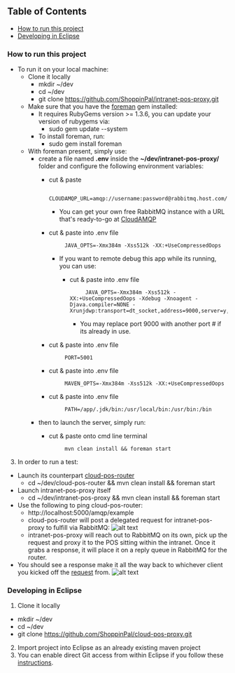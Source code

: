 ## Table of Contents
 - [How to run this project](#how-to-run-this-project)
 - [Developing in Eclipse](#developing-in-eclipse)

### How to run this project
 - To run it on your local machine:
   - Clone it locally
     - mkdir ~/dev
     - cd ~/dev
     - git clone https://github.com/ShoppinPal/intranet-pos-proxy.git
   - Make sure that you have the [foreman](https://github.com/ddollar/foreman) gem installed:
     - It requires RubyGems version >= 1.3.6, you can update your version of rubygems via:
         - sudo gem update --system
     - To install foreman, run:
         - sudo gem install foreman
   - With foreman present, simply use:
     - create a file named **.env** inside the **~/dev/intranet-pos-proxy/** folder and configure the following environment variables:
         - cut & paste

                    CLOUDAMQP_URL=amqp://username:password@rabbitmq.host.com/instanceName
             - You can get your own free RabbitMQ instance with a URL that's ready-to-go at [CloudAMQP](http://www.cloudamqp.com/plans.html)
         - cut & paste into .env file

                    JAVA_OPTS=-Xmx384m -Xss512k -XX:+UseCompressedOops
             - If you want to remote debug this app while its running, you can use:
                 - cut & paste into .env file

                            JAVA_OPTS=-Xmx384m -Xss512k -XX:+UseCompressedOops -Xdebug -Xnoagent -Djava.compiler=NONE -Xrunjdwp:transport=dt_socket,address=9000,server=y,suspend=n
                     - You may replace port 9000 with another port # if its already in use.
         - cut & paste into .env file

                    PORT=5001
         - cut & paste into .env file

                    MAVEN_OPTS=-Xmx384m -Xss512k -XX:+UseCompressedOops
         - cut & paste into .env file

                    PATH=/app/.jdk/bin:/usr/local/bin:/usr/bin:/bin

     - then to launch the server, simply run:
         - cut & paste onto cmd line terminal

                    mvn clean install && foreman start
 3. In order to run a test:
   - Launch its counterpart [cloud-pos-router](https://github.com/ShoppinPal/cloud-pos-router#how-to-run-this-project)
     - cd ~/dev/cloud-pos-router && mvn clean install && foreman start
   - Launch intranet-pos-proxy itself
     - cd ~/dev/intranet-pos-proxy && mvn clean install && foreman start
   - Use the following to ping cloud-pos-router:
     - http://localhost:5000/amqp/example
     - cloud-pos-router will post a delegated request for intranet-pos-proxy to fulfill via RabbitMQ:
     ![alt text](https://raw.github.com/ShoppinPal/cloud-pos-router/master/sample.png "RabbitMQ Sample Message Snapshot")
     - intranet-pos-proxy will reach out to RabbitMQ on its own, pick up the request and proxy it to the POS sitting within the intranet. Once it grabs a response, it will place it on a reply queue in RabbitMQ for the router.
   - You should see a response make it all the way back to whichever client you kicked off the [request](http://localhost:5000/amqp/example) from.
     ![alt text](https://raw.github.com/ShoppinPal/intranet-pos-proxy/master/default_response.png "Default Reply")

### Developing in Eclipse
 1. Clone it locally
   - mkdir ~/dev
   - cd ~/dev
   - git clone https://github.com/ShoppinPal/cloud-pos-proxy.git
 2. Import project into Eclipse as an already existing maven project
 3. You can enable direct Git access from within Eclipse if you follow these [instructions](http://stackoverflow.com/questions/7194877/how-make-eclipse-egit-recognize-existing-repository-information-after-update).
